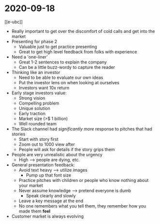 # 2020-09-18

[[e-ubc]]

- Really important to get over the discomfort of cold calls and get into the market
- Presenting for phase 2
  - Valuable just to get practice presenting
  - Great to get high level feedback from folks with experience
- Need a 'one-liner'
  - Great 1-2 sentences to explain the company
  - Can be a little buzz-wordy to capture the reader
- Thinking like an investor
  - Need to be able to evaluate our own ideas
  - Put the investor lens on when looking at ourselves
  - Investors want 10x return
- Early stage investors value:
  - Strong vision
  - Compelling problem
  - Unique solution
  - Early traction
  - Market size (>$ 1 billion)
  - Well rounded team
- The Slack channel had _significantly more_ response to pitches that had stories
  - Start with story first
  - Zoom out to 1000 view after
  - People will ask for details if the story grips them
- People are very unrealistic about the urgency
  - High --> people are dying, etc.
- General presentation feedback:
  - Avoid text heavy --> utilize images
    - Pump up that font size
  - Practice pitches with children or people who know nothing about your market
  - Never assume knowledge --> pretend everyone is dumb
    - Speak clearly and slowly
  - Leave a key message at the end
  - No one remembers what you tell them, they remember how you made them **feel**
- Customer market is always evolving

